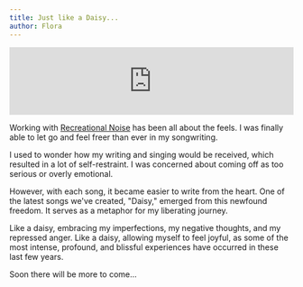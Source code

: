 ```yaml
---
title: Just like a Daisy...
author: Flora
---
```


<iframe style="border: 0; width: 100%; height: 120px;" src="https://bandcamp.com/EmbeddedPlayer/album=54292819/size=large/bgcol=ffffff/linkcol=0687f5/tracklist=false/artwork=small/track=1059847803/transparent=true/" seamless><a href="https://floralin.bandcamp.com/album/flora-with-recreational-noise">Flora (with Recreational Noise) by Flora Lin</a></iframe>

Working with [Recreational Noise](https://recreationalnoise.bandcamp.com) has been all about the feels. I was finally able to let go and feel freer than ever in my songwriting.

I used to wonder how my writing and singing would be received, which resulted in a lot of self-restraint. I was concerned about coming off as too serious or overly emotional.

However, with each song, it became easier to write from the heart. One of the latest songs we've created, "Daisy," emerged from this newfound freedom. It serves as a metaphor for my liberating journey.

Like a daisy, embracing my imperfections, my negative thoughts, and my repressed anger. Like a daisy, allowing myself to feel joyful, as some of the most intense, profound, and blissful experiences have occurred in these last few years.

Soon there will be more to come...
